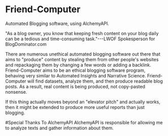 # Friend-Computer
Automated Blogging software, using AlchemyAPI.

"As a blog owner, you know that keeping fresh content on your blog daily can be a tedious and time-consuming task."---LWOF Spokesperson for BlogDominator.com

There are numerous unethical automated blogging software out there that aims to "produce" content by stealing them from
other people's websites and repackaging them by changing a few words or adding a backlink. Friend-Computer aims to be an
ethical blogging software program, behaving very similar to Automated Insights and Narrative Science. Friend-Computer
will find datasets, analyze them, and then produce readable blog posts. As a result, real content is being produced, not
copy-pasted nonsense.

If this thing actually moves beyond an "elevator pitch" and actually works, then it might be extended to produce more useful reports than just blogging.

#Special Thanks To AlchemyAPI
AlchemyAPI is responsible for allowing me to analyze texts and gather information about them.
